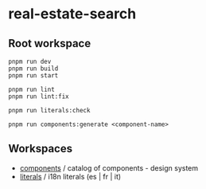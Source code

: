# real-estate-search

## Root workspace

```node
pnpm run dev
pnpm run build
pnpm run start

pnpm run lint
pnpm run lint:fix

pnpm run literals:check

pnpm run components:generate <component-name>

```

## Workspaces

- [components](./components/README.md) / catalog of components - design system
- [literals](./literals/README.md) / i18n literals (es | fr | it)

